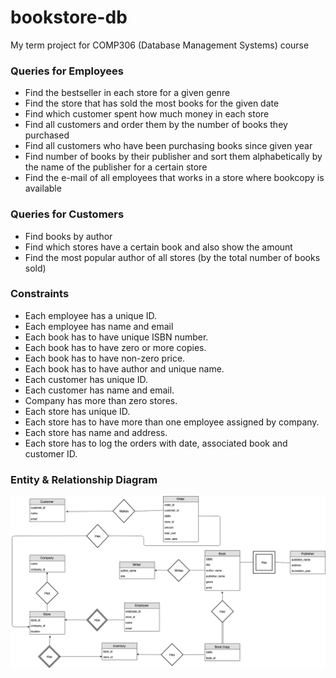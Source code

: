 # bookstore-db

My term project for COMP306 (Database Management Systems) course


### Queries for Employees

* Find the bestseller in each store for a given genre
* Find the store that has sold the most books for the given date
* Find which customer spent how much money in each store
* Find all customers and order them by the number of books they purchased
* Find all customers who have been purchasing books since given year
* Find number of books by their publisher and sort them alphabetically by the name of the publisher for a certain store
* Find the e-mail of all employees that works in a store where bookcopy is available

### Queries for Customers

* Find books by author
* Find which stores have a certain book and also show the amount
* Find the most popular author of all stores (by the total number of books sold)

### Constraints

*	Each employee has a unique ID.
*	Each employee has name and email 
*	Each book has to have unique ISBN number.
*	Each book has to have zero or more copies.
*	Each book has to have non-zero price.
*	Each book has to have author and unique name.
*	Each customer has unique ID.
*	Each customer has name and email.
*	Company has more than zero stores.
*	Each store has unique ID.
*	Each store has to have more than one employee assigned by company. 
*	Each store has name and address. 
*	Each store has to log the orders with date, associated book and customer ID.



### Entity & Relationship Diagram

![diagram.png](https://raw.githubusercontent.com/mdogan13/bookstore-db/master/diagram.png)
